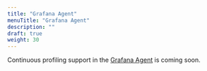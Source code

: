 ```yaml
---
title: "Grafana Agent"
menuTitle: "Grafana Agent"
description: ""
draft: true
weight: 30
---
```


Continuous profiling support in the [Grafana Agent] is coming soon.

[Grafana Agent]: /docs/agent/latest/
